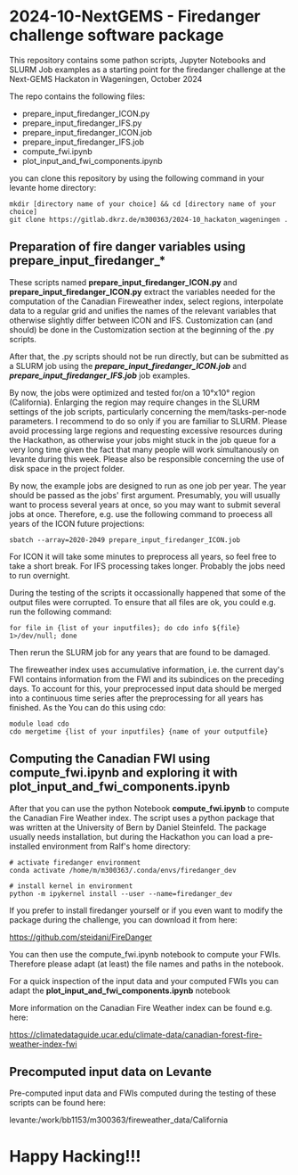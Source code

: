 # 2024-10-NextGEMS - Firedanger challenge software package

This repository contains some pathon scripts, Jupyter Notebooks and SLURM Job examples as a starting point for the firedanger challenge at the Next-GEMS Hackaton in Wageningen, October 2024

The repo contains the following files:

- prepare_input_firedanger_ICON.py
- prepare_input_firedanger_IFS.py
- prepare_input_firedanger_ICON.job
- prepare_input_firedanger_IFS.job
- compute_fwi.ipynb
- plot_input_and_fwi_components.ipynb

you can clone this repository by using the following command in your levante home directory:

```
mkdir [directory name of your choice] && cd [directory name of your choice]
git clone https://gitlab.dkrz.de/m300363/2024-10_hackaton_wageningen .

```

## Preparation of fire danger variables using prepare_input_firedanger_*

These scripts named **prepare_input_firedanger_ICON.py** and **prepare_input_firedanger_ICON.py** extract the variables needed for the 
computation of the Canadian Fireweather index, select regions, interpolate data to a regular grid and unifies the names of the relevant variables
that otherwise slightly differ between ICON and IFS. Customization can (and should) be done in the Customization section at the beginning of the .py scripts.

After that, the .py scripts should not be run directly, but can be submitted as a SLURM job using the ***prepare_input_firedanger_ICON.job***
and ***prepare_input_firedanger_IFS.job*** job examples. 

By now, the jobs were optimized and tested for/on a 10°x10° region (California). Enlarging the region may require changes in the SLURM settings of
the job scripts, particularly concerning the mem/tasks-per-node parameters. I recommend to do so only if you are familiar to SLURM. 
Please avoid processing large regions and requesting excessive resources during the Hackathon, as otherwise your jobs might stuck in the job queue for
a very long time given the fact that many people will work simultanously on levante during this week. Please also be responsible concerning the use
of disk space in the project folder.

By now, the example jobs are designed to run as one job per year. The year should be passed as the jobs' first argument. 
Presumably, you will usually want to process several years at once, so you may want to submit several jobs at once. 
Therefore, e.g. use the following command to proecess all years of the ICON future projections:

```
sbatch --array=2020-2049 prepare_input_firedanger_ICON.job
```

For ICON it will take some minutes to preprocess all years, so feel free to take a short break.
For IFS processing takes longer. Probably the jobs need to run overnight. 

During the testing of the scripts it occassionally happened that some of the output files were corrupted. To ensure that all files are ok, you could e.g. run the following command:

```
for file in {list of your inputfiles}; do cdo info ${file} 1>/dev/null; done
```

Then rerun the SLURM job for any years that are found to be damaged.

The fireweather index uses accumulative information, i.e. the current day's FWI contains information from the FWI and its subindices on the preceding days.
To account for this, your preprocessed input data should be merged into a continuous time series after the preprocessing for all years has finished. As the You can do this using cdo:

```
module load cdo
cdo mergetime {list of your inputfiles} {name of your outputfile}
```

## Computing the Canadian FWI using compute_fwi.ipynb and exploring it with plot_input_and_fwi_components.ipynb

After that you can use the python Notebook **compute_fwi.ipynb** to compute the Canadian Fire Weather index. The script uses a python package that was written at the University of Bern by Daniel Steinfeld. The package usually needs installation, but during the Hackathon you can load a pre-installed environment from Ralf's home directory:

```
# activate firedanger environment
conda activate /home/m/m300363/.conda/envs/firedanger_dev

# install kernel in environment
python -m ipykernel install --user --name=firedanger_dev
```

If you prefer to install firedanger yourself or if you even want to modify the package during the challenge, you can download it from here:

https://github.com/steidani/FireDanger

You can then use the compute_fwi.ipynb notebook to compute your FWIs. Therefore please adapt (at least) the file names and paths in the notebook.

For a quick inspection of the input data and your computed FWIs you can adapt the **plot_input_and_fwi_components.ipynb** notebook

More information on the Canadian Fire Weather index can be found e.g. here:

https://climatedataguide.ucar.edu/climate-data/canadian-forest-fire-weather-index-fwi

## Precomputed input data on Levante

Pre-computed input data and FWIs computed during the testing of these scripts can be found here:

levante:/work/bb1153/m300363/fireweather_data/California

# Happy Hacking!!!



